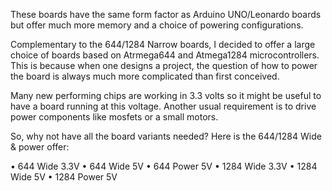 These boards have the same form factor as Arduino UNO/Leonardo boards but offer much more memory and a choice of powering configurations.

Complementary to the 644/1284 Narrow boards, I decided to offer a large choice of boards based on Atrmega644 and Atmega1284 microcontrollers. This is because when one designs a project, the question of how to power the board is always much more complicated than first conceived.  

Many new performing chips are working in 3.3 volts so it might be useful to have a board running at this voltage. Another usual requirement is to drive power components like mosfets or a small motors. 

So, why not have all the board variants needed? Here is the 644/1284 Wide & power offer:

•	644 Wide 3.3V 
•	644 Wide 5V 
•	644 Power 5V 
•	1284 Wide 3.3V 
•	1284 Wide 5V 
•	1284 Power 5V 

